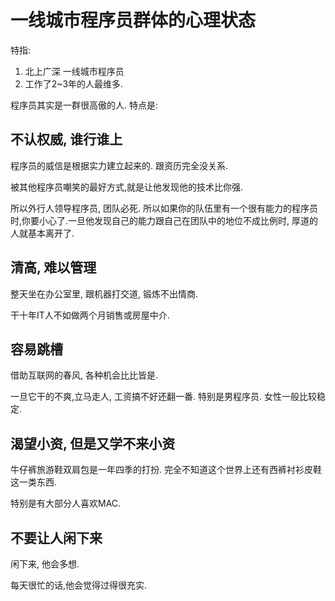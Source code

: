 # 一线城市程序员群体的心理状态

特指:

1. 北上广深 一线城市程序员
2. 工作了2~3年的人最维多.

程序员其实是一群很高傲的人. 特点是:

## 不认权威, 谁行谁上

程序员的威信是根据实力建立起来的.  跟资历完全没关系.

被其他程序员嘲笑的最好方式,就是让他发现他的技术比你强.

所以外行人领导程序员, 团队必死.
所以如果你的队伍里有一个很有能力的程序员时,你要小心了.一旦他发现自己的能力跟自己在团队中的地位不成比例时,
厚道的人就基本离开了.

## 清高, 难以管理

整天坐在办公室里, 跟机器打交道, 锻炼不出情商.

干十年IT人不如做两个月销售或房屋中介.

## 容易跳槽

借助互联网的春风, 各种机会比比皆是.

一旦它干的不爽,立马走人, 工资搞不好还翻一番. 特别是男程序员. 女性一般比较稳定.

## 渴望小资, 但是又学不来小资

牛仔裤旅游鞋双肩包是一年四季的打扮. 完全不知道这个世界上还有西裤衬衫皮鞋这一类东西.

特别是有大部分人喜欢MAC.

## 不要让人闲下来

闲下来, 他会多想.

每天很忙的话,他会觉得过得很充实.

